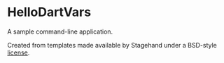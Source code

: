 # HelloDartVars

A sample command-line application.

Created from templates made available by Stagehand under a BSD-style
[license](https://github.com/dart-lang/stagehand/blob/master/LICENSE).
